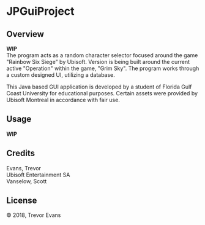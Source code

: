 # JPGuiProject  

## Overview  
**WIP**  
The program acts as a random character selector focused around the game "Rainbow Six Siege" by Ubisoft. Version is 
being built around the current active "Operation" within the game, "Grim Sky". The program works through a custom 
designed UI, utilizing a database.

This Java based GUI application is developed by a student of Florida Gulf Coast University for educational purposes. 
Certain assets were provided by Ubisoft Montreal in accordance with fair use.

## Usage 
**WIP**  

## Credits  
Evans, Trevor  
Ubisoft Entertainment SA   
Vanselow, Scott

## License
© 2018, Trevor Evans
